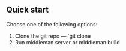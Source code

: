 ## Quick start

Choose one of the following options:

1. Clone the git repo — `git clone
2. Run middleman server or middleman build